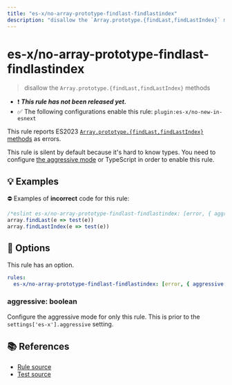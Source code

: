 ```yaml
---
title: "es-x/no-array-prototype-findlast-findlastindex"
description: "disallow the `Array.prototype.{findLast,findLastIndex}` methods"
---
```


# es-x/no-array-prototype-findlast-findlastindex
> disallow the `Array.prototype.{findLast,findLastIndex}` methods

- ❗ <badge text="This rule has not been released yet." vertical="middle" type="error"> ***This rule has not been released yet.*** </badge>
- ✅ The following configurations enable this rule: `plugin:es-x/no-new-in-esnext`

This rule reports ES2023 [`Array.prototype.{findLast,findLastIndex}` methods](https://github.com/tc39/proposal-array-find-from-last) as errors.

This rule is silent by default because it's hard to know types. You need to configure [the aggressive mode](../#the-aggressive-mode) or TypeScript in order to enable this rule.

## 💡 Examples

⛔ Examples of **incorrect** code for this rule:

<eslint-playground type="bad">

```js
/*eslint es-x/no-array-prototype-findlast-findlastindex: [error, { aggressive: true }] */
array.findLast(e => test(e))
array.findLastIndex(e => test(e))
```

</eslint-playground>

## 🔧 Options

This rule has an option.

```yml
rules:
  es-x/no-array-prototype-findlast-findlastindex: [error, { aggressive: false }]
```

### aggressive: boolean

Configure the aggressive mode for only this rule.
This is prior to the `settings['es-x'].aggressive` setting.

## 📚 References

- [Rule source](https://github.com/ota-meshi/eslint-plugin-es-x/blob/master/lib/rules/no-array-prototype-findlast-findlastindex.js)
- [Test source](https://github.com/ota-meshi/eslint-plugin-es-x/blob/master/tests/lib/rules/no-array-prototype-findlast-findlastindex.js)
